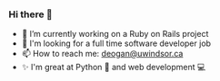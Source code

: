 ### Hi there 👋

- 🔭 I’m currently working on a Ruby on Rails project
- 💼 I'm looking for a full time software developer job 
- 📫 How to reach me: deogan@uwindsor.ca
- ✨ I'm great at Python 🐍 and web development 💻 

<!-- [![My GitHub stats](https://github-readme-stats.vercel.app/api?username=HarshdipD&count_private=true&show_icons=true&include_all_commits=true&theme=merko)](https://github.com/HarshdipD/github-readme-stats)
-->
<!--
 [![Top Langs](https://github-readme-stats.vercel.app/api/top-langs/?username=HarshdipD&layout=compact&theme=merko)](https://github.com/HarshdipD/github-readme-stats)
-->
